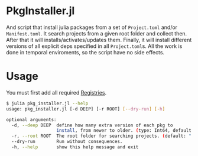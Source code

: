 # PkgInstaller.jl
And script that install julia packages from a set of `Project.toml` and/or `Manifest.toml`. It search projects from a given root folder
and collect then. After that it will installs/activates/updates them.
Finally, it will install different versions of all explicit deps specified in all `Project.toml`s.
All the work is done in temporal enviroments, so the script have no side effects.

# Usage

You must first add all required [Registries](https://julialang.github.io/Pkg.jl/v1.1/registries/#Adding-registries).

```bash
$ julia pkg_installer.jl --help
usage: pkg_installer.jl [-d DEEP] [-r ROOT] [--dry-run] [-h]

optional arguments:
  -d, --deep DEEP  define how many extra version of each pkg to
                   install, from newer to older. (type: Int64, default: 0)
  -r, --root ROOT  The root folder for searching projects. (default: ".")
  --dry-run        Run without consequences.
  -h, --help       show this help message and exit
```